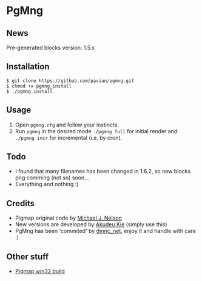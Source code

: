 PgMng
=====


News
----
Pre-generated blocks version: 1.5.x


Installation
------------
    $ git clone https://github.com/pavian/pgmng.git
    $ chmod +x pgmng_install
    $ ./pgmng_install


Usage
-----
1. Open `pgmng.cfg` and follow your instincts.
2. Run `pgmng` in the desired mode `./pgmng full` for initial render and `./pgmng incr` for incremental (i.e. by cron).


Todo
----
* I found that many filenames has been changed in 1.6.2, so new blocks png comming (not so) soon...
* Everything and nothing :)


Credits
-------
* Pigmap original code by [Michael J. Nelson](https://github.com/equalpants/pigmap)
* New versions are developed by [Akudeu Kie](https://github.com/akudeukie/pigmap) (simply use this)
* PgMng has been 'commited' by [dmnc_net](https://github.com/pavian), enjoy it and handle with care :)


Other stuff
-----------
* [Pigmap win32 build](http://techblog.dmnc.net/2013/06/pigmap-windows.html)
